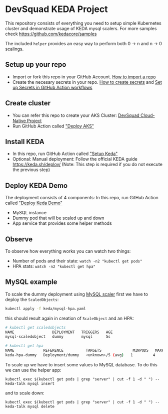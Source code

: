 # DevSquad KEDA Project

This repository consists of everything you need to setup simple Kubernetes 
cluster and demonstrate usage of KEDA mysql scalers. For more
samples check https://github.com/kedacore/samples

The included `helper` provides an easy way to perform both 0 -> n and n -> 0 scalings.  

## Setup up your repo
- Import or fork this repo in your GitHub Account. [How to import a repo](https://docs.github.com/en/get-started/importing-your-projects-to-github/importing-source-code-to-github/importing-a-repository-with-github-importer)
- Create the necesary secrets in your repo. [How to create secrets](https://docs.github.com/en/actions/security-guides/encrypted-secrets#creating-encrypted-secrets-for-a-repository) and [Set up Secrets in GitHub Action workflows](https://github.com/Azure/actions-workflow-samples/blob/master/assets/create-secrets-for-GitHub-workflows.md)

## Create cluster
- You can refer this repo to create your AKS Cluster: [DevSquad Cloud-Native Project](https://github.com/oaviles/hello_cloud-native)
- Run GitHub Action called ["Deploy AKS"](https://github.com/oaviles/hello_cloud-native/actions/workflows/deploy-aks.yml)

## Install KEDA
- In this repo, run GitHub Action called ["Setup Keda"](https://github.com/oaviles/keda-example/actions/workflows/setup-keda.yml)
- Optional: Manual deployment: Follow the official KEDA guide https://keda.sh/deploy/ (Note: This step is required if you do not execute the previous step)


## Deploy KEDA Demo
The deployment consists of 4 components: In this repo, run GitHub Action called ["Deploy Keda Demo"](https://github.com/oaviles/keda-example/actions/workflows/deploy-demo.yml)
- MySQL instance
- Dummy pod that will be scaled up and down
- App service that provides some helper methods



## Observe
To observe how everything works you can watch two things:
- Number of pods and their state: `watch -n2 "kubectl get pods"`
- HPA stats: `watch -n2 "kubectl get hpa"`


## MySQL example
To scale the dummy deployment using 
[MySQL scaler](https://keda.sh/scalers/mysql/) first we have to
deploy the `ScaledObjects`:
```sh
kubectl apply -f keda/mysql-hpa.yaml
```
this should result again in creation of `ScaleObject` and an HPA:
```sh
# kubectl get scaledobjects
NAME                 DEPLOYMENT   TRIGGERS   AGE
mysql-scaledobject   dummy        mysql      5s

# kubectl get hpa
NAME             REFERENCE          TARGETS              MINPODS   MAXPODS   REPLICAS   AGE
keda-hpa-dummy   Deployment/dummy   <unknown>/5 (avg)   1         4         0          45s
```

To scale up we have to insert some values to MySQL database. 
To do this we can use the helper app:
```shell script
kubectl exec $(kubectl get pods | grep "server" | cut -f 1 -d " ") -- keda-talk mysql insert
```
and to scale down:
```shell script
kubectl exec $(kubectl get pods | grep "server" | cut -f 1 -d " ") -- keda-talk mysql delete
```
